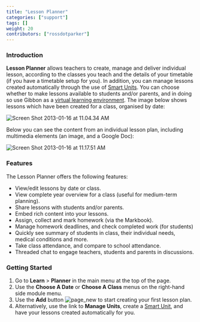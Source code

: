 ```yaml
---
title: "Lesson Planner"
categories: ["support"]
tags: []
weight: 20
contributors: ["rossdotparker"]
---
```


### Introduction

**Lesson Planner** allows teachers to create, manage and deliver individual lesson, according to the classes you teach and the details of your timetable (if you have a timetable setup for you). In addition, you can manage lessons created automatically through the use of [Smart Units](/teachers/learn/planner/units/). You can choose whether to make lessons available to students and/or parents, and in doing so use Gibbon as a [virtual learning environment](http://en.wikipedia.org/wiki/Virtual_learning_environment). The image below shows lessons which have been created for a class, organised by date:

![Screen Shot 2013-01-16 at 11.04.34 AM](https://gibbonedu.org/wp-content/uploads/2013/01/Screen-Shot-2013-01-16-at-11.04.34-AM.png)

Below you can see the content from an individual lesson plan, including multimedia elements (an image, and a Google Doc):

![Screen Shot 2013-01-16 at 11.17.51 AM](https://gibbonedu.org/wp-content/uploads/2013/01/Screen-Shot-2013-01-16-at-11.17.51-AM.png)

### Features

The Lesson Planner offers the following features:

*   View/edit lessons by date or class.
*   View complete year overview for a class (useful for medium-term planning).
*   Share lessons with students and/or parents.
*   Embed rich content into your lessons.
*   Assign, collect and mark homework (via the Markbook).
*   Manage homework deadlines, and check completed work (for students)
*   Quickly see summary of students in class, their individual needs, medical conditions and more.
*   Take class attendance, and compare to school attendance.
*   Threaded chat to engage teachers, students and parents in discussions.

### Getting Started

1.  Go to **Learn** > **Planner** in the main menu at the top of the page.
2.  Use the **Choose A Date** or **Choose A Class** menus on the right-hand side module menu.
3.  Use the **Add** button ![page_new](https://gibbonedu.org/wp-content/uploads/2012/12/page_new.gif?classes=inline) to start creating your first lesson plan.
4.  Alternatively, use the link to **Manage Units**, create a [Smart Unit](/teachers/learn/planner/units/), and have your lessons created automatically for you.
